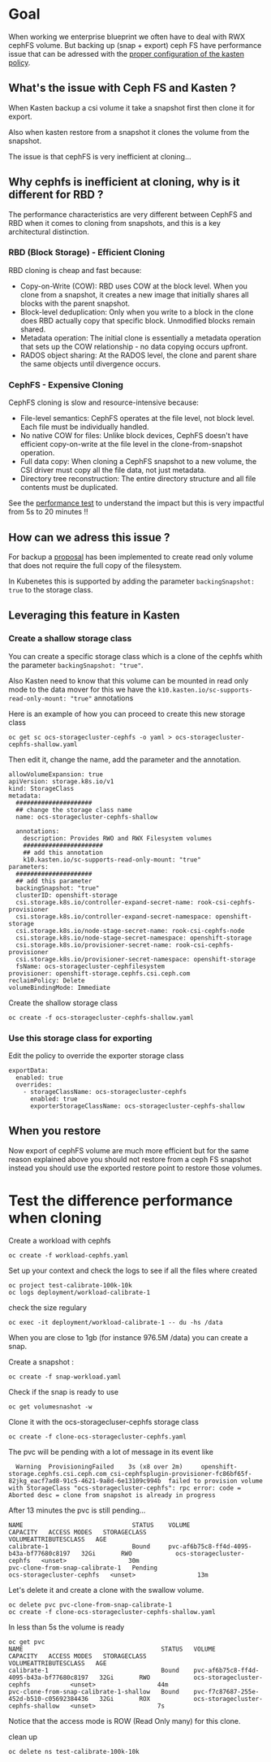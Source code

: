 # Goal 

When working we enterprise blueprint we often have to deal with RWX cephFS volume. 
But backing up (snap + export) ceph FS have performance issue that can be adressed with the [proper configuration of the kasten policy](https://docs.kasten.io/latest/install/storage/#ceph_fs_shallow_volumes).

## What's the issue with Ceph FS and Kasten ?

When Kasten backup a csi volume it take a snapshot first then clone it for export.

Also when kasten restore from a snapshot it clones the volume from the snapshot. 

The issue is that cephFS is very inefficient at cloning... 

## Why cephfs is inefficient at cloning, why is it different for RBD ?

The performance characteristics are very different between CephFS and RBD when it comes to cloning from snapshots, and this is a key architectural distinction.

### RBD (Block Storage) - Efficient Cloning

RBD cloning is cheap and fast because:

- Copy-on-Write (COW): RBD uses COW at the block level. When you clone from a snapshot, it creates a new image that initially shares all blocks with the parent snapshot.
- Block-level deduplication: Only when you write to a block in the clone does RBD actually copy that specific block. Unmodified blocks remain shared.
- Metadata operation: The initial clone is essentially a metadata operation that sets up the COW relationship - no data copying occurs upfront.
- RADOS object sharing: At the RADOS level, the clone and parent share the same objects until divergence occurs.

### CephFS - Expensive Cloning

CephFS cloning is slow and resource-intensive because:

- File-level semantics: CephFS operates at the file level, not block level. Each file must be individually handled.
- No native COW for files: Unlike block devices, CephFS doesn't have efficient copy-on-write at the file level in the clone-from-snapshot operation.
- Full data copy: When cloning a CephFS snapshot to a new volume, the CSI driver must copy all the file data, not just metadata.
- Directory tree reconstruction: The entire directory structure and all file contents must be duplicated.

See the [performance test](#test-the-difference-performance-when-cloning) to understand the impact but this is very impactful from 5s to 20 minutes !!

## How can we adress this issue ? 

For backup a [proposal](https://github.com/ceph/ceph-csi/blob/devel/docs/design/proposals/cephfs-snapshot-shallow-ro-vol.md) has been implemented to create read only volume that does not require the full copy of the filesystem.

In Kubenetes this is supported by adding the parameter `backingSnapshot: true` to the storage class.

## Leveraging this feature in Kasten 

### Create a shallow storage class 

You can create a specific storage class which is a clone of the cephfs whith the parameter `backingSnapshot: "true"`.

Also Kasten need to know that this volume can be mounted in read only mode to the data mover for this we have the `k10.kasten.io/sc-supports-read-only-mount: "true"` annotations

Here is an example of how you can proceed to create this new storage class 

```
oc get sc ocs-storagecluster-cephfs -o yaml > ocs-storagecluster-cephfs-shallow.yaml
```

Then edit it, change the name, add the parameter and the annotation.
```
allowVolumeExpansion: true
apiVersion: storage.k8s.io/v1
kind: StorageClass
metadata:
  #####################
  ## change the storage class name
  name: ocs-storagecluster-cephfs-shallow  
  
  annotations:
    description: Provides RWO and RWX Filesystem volumes    
    ######################
    ## add this annotation
    k10.kasten.io/sc-supports-read-only-mount: "true"
parameters:
  #####################
  ## add this parameter 
  backingSnapshot: "true"
  clusterID: openshift-storage
  csi.storage.k8s.io/controller-expand-secret-name: rook-csi-cephfs-provisioner
  csi.storage.k8s.io/controller-expand-secret-namespace: openshift-storage
  csi.storage.k8s.io/node-stage-secret-name: rook-csi-cephfs-node
  csi.storage.k8s.io/node-stage-secret-namespace: openshift-storage
  csi.storage.k8s.io/provisioner-secret-name: rook-csi-cephfs-provisioner
  csi.storage.k8s.io/provisioner-secret-namespace: openshift-storage
  fsName: ocs-storagecluster-cephfilesystem
provisioner: openshift-storage.cephfs.csi.ceph.com
reclaimPolicy: Delete
volumeBindingMode: Immediate
```

Create the shallow storage class 
```
oc create -f ocs-storagecluster-cephfs-shallow.yaml
```

### Use this storage class for exporting 

Edit the policy to override the exporter storage class 
```
exportData:
  enabled: true
  overrides:
    - storageClassName: ocs-storagecluster-cephfs
      enabled: true
      exporterStorageClassName: ocs-storagecluster-cephfs-shallow
```

## When you restore 

Now export of cephFS volume are much more efficient but for the same reason explained above you should not restore from a ceph FS snapshot instead you should use the exported restore point to restore those volumes.


# Test the difference performance when cloning 

Create a workload with cephfs 

```
oc create -f workload-cephfs.yaml 
```

Set up your context and check the logs to see if all the files where created 
```
oc project test-calibrate-100k-10k
oc logs deployment/workload-calibrate-1 
```

check the size regulary
```
oc exec -it deployment/workload-calibrate-1 -- du -hs /data
```

When you are close to 1gb (for instance 976.5M  /data) you can create a snap.

Create a snapshot : 
```
oc create -f snap-workload.yaml 
```

Check if the snap is ready to use
```
oc get volumesnashot -w
```

Clone it with the ocs-storagecluser-cephfs storage class 
```
oc create -f clone-ocs-storagecluster-cephfs.yaml
```

The pvc will be pending with a lot of message in its event like 
```
  Warning  ProvisioningFailed    3s (x8 over 2m)     openshift-storage.cephfs.csi.ceph.com_csi-cephfsplugin-provisioner-fc86bf65f-82jkg_eacf7ad8-91c5-4621-9a8d-6e13109c994b  failed to provision volume with StorageClass "ocs-storagecluster-cephfs": rpc error: code = Aborted desc = clone from snapshot is already in progress
```

After 13 minutes the pvc is still pending... 
```
NAME                              STATUS    VOLUME                                     CAPACITY   ACCESS MODES   STORAGECLASS                VOLUMEATTRIBUTESCLASS   AGE
calibrate-1                       Bound     pvc-af6b75c8-ff4d-4095-b43a-bf77680c8197   32Gi       RWO            ocs-storagecluster-cephfs   <unset>                 30m
pvc-clone-from-snap-calibrate-1   Pending                                                                        ocs-storagecluster-cephfs   <unset>                 13m
```

Let's delete it and create a clone with the swallow volume.
```
oc delete pvc pvc-clone-from-snap-calibrate-1
oc create -f clone-ocs-storagecluster-cephfs-shallow.yaml
```

In less than 5s the volume is ready 
```
oc get pvc
NAME                                      STATUS   VOLUME                                     CAPACITY   ACCESS MODES   STORAGECLASS                        VOLUMEATTRIBUTESCLASS   AGE
calibrate-1                               Bound    pvc-af6b75c8-ff4d-4095-b43a-bf77680c8197   32Gi       RWO            ocs-storagecluster-cephfs           <unset>                 44m
pvc-clone-from-snap-calibrate-1-shallow   Bound    pvc-f7c87687-255e-452d-b510-c05692384436   32Gi       ROX            ocs-storagecluster-cephfs-shallow   <unset>                 7s
```

Notice that the access mode is ROW (Read Only many) for this clone.

clean up 
```
oc delete ns test-calibrate-100k-10k
```



